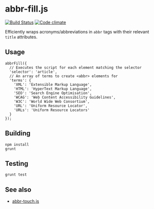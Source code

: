 # abbr-fill.js

[![Build Status](http://img.shields.io/travis/Tyriar/abbr-fill.js.svg?style=flat)](http://travis-ci.org/Tyriar/abbr-fill.js)
[![Code climate](http://img.shields.io/codeclimate/github/Tyriar/abbr-fill.js.svg?style=flat)](https://codeclimate.com/github/Tyriar/abbr-fill.js)

Efficiently wraps acronyms/abbreviations in `abbr` tags with their relevant `title` attributes.

## Usage

    abbrFill({
      // Executes the script for each element matching the selector
      'selector': 'article',
      // An array of terms to create <abbr> elements for
      'terms': {
        'XML': 'Extensible Markup Language',
        'HTML': 'HyperText Markup Language',
        'SEO': 'Search Engine Optimisation',
        'WCAG': 'Web Content Accessibility Guidelines',
        'W3C': 'World Wide Web Consortium',
        'URL': 'Uniform Resource Locator',
        'URLs': 'Uniform Resource Locators'
      }
    });

## Building

    npm install
    grunt

## Testing

    grunt test

## See also

- [abbr-touch.js][1]



  [1]: https://github.com/Tyriar/abbr-touch.js
